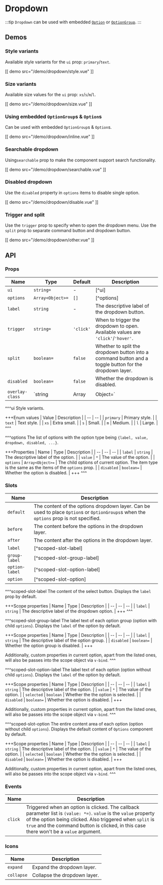 # Dropdown

:::tip
`Dropdown` can be used with embedded [`Option`](./option) or [`OptionGroup`](./option-group).
:::

## Demos

### Style variants

Available style variants for the `ui` prop: `primary`/`text`.

[[ demo src="/demo/dropdown/style.vue" ]]

### Size variants

Available size values for the `ui` prop: `xs`/`s`/`m`/`l`.

[[ demo src="/demo/dropdown/size.vue" ]]

### Using embedded `OptionGroup`s & `Option`s

Can be used with embedded `OptionGroup`s & `Option`s.

[[ demo src="/demo/dropdown/inline.vue" ]]

### Searchable dropdown

Using`searchable` prop to make the component support search functionality.

[[ demo src="/demo/dropdown/searchable.vue" ]]

### Disabled dropdown

Use the `disabled` property in `options` items to disable single option.

[[ demo src="/demo/dropdown/disable.vue" ]]

### Trigger and split

Use the `trigger` prop to specify when to open the dropdown menu. Use the `split` prop to separate command button and dropdown button.

[[ demo src="/demo/dropdown/other.vue" ]]

## API

### Props

| Name | Type | Default | Description |
| -- | -- | -- | -- |
| `ui` | `string=` | - | [^ui] |
| `options` | `Array<Object>=` | `[]` | [^options] |
| `label` | `string` | - | The descriptive label of the dropdown button. |
| `trigger` | `string=` | `'click'` | When to trigger the dropdown to open. Available values are `'click'`/`'hover'`. |
| `split` | `boolean=` | `false` | Whether to split the dropdown button into a command button and a toggle button for the dropdown layer. |
| `disabled` | `boolean=` | `false` | Whether the dropdown is disabled. |
| `overlay-class` | `string|Array|Object=` | - | See the `overlay-class` prop of [`Overlay`](./overlay). |

^^^ui
Style variants.

+++Enum values
| Value | Description |
| -- | -- |
| `primary` | Primary style. |
| `text` | Text style. |
| `xs` | Extra small. |
| `s` | Small. |
| `m` | Medium. |
| `l` | Large. |
^^^

^^^options
The list of options with the option type being `{label, value, dropdown, disabled, ...}`.

+++Properties
| Name | Type | Description |
| -- | -- | -- |
| `label` | `string` | The descriptive label of the option. |
| `value` | `*` | The value of the option. |
| `options` | `Array<Object>=` | The child options of current option. The item type is the same as the items of the `options` prop. |
| `disabled` | `boolean=` | Whether the option is disabled. |
+++
^^^

### Slots

| Name | Description |
| -- | -- |
| `default` | The content of the options dropdown layer. Can be used to place `Option`s or `OptionGroups`s when the `options` prop is not specified. |
| `before` | The content before the options in the dropdown layer. |
| `after` | The content after the options in the dropdown layer. |
| `label` | [^scoped-slot-label] |
| `group-label` | [^scoped-slot-group-label] |
| `option-label` | [^scoped-slot-option-label] |
| `option` | [^scoped-slot-option] |

^^^scoped-slot-label
The content of the select button. Displays the `label` prop by default.

+++Scope properties
| Name | Type | Description |
| -- | -- | -- |
| `label` | `string` | The descriptive label of the dropdown option. |
+++
^^^

^^^scoped-slot-group-label
The label text of each option group (option with child `options`). Displays the `label` of the option by default.

+++Scope properties
| Name | Type | Description |
| -- | -- | -- |
| `label` | `string` | The descriptive label of the option group. |
| `disabled` | `boolean=` | Whether the option group is disabled. |
+++

Additionally, custom properties in current option, apart from the listed ones, will also be passes into the scope object via `v-bind`.
^^^

^^^scoped-slot-option-label
The label text of each option (option without child `options`). Displays the `label` of the option by default.

+++Scope properties
| Name | Type | Description |
| -- | -- | -- |
| `label` | `string` | The descriptive label of the option. |
| `value` | `*` | The value of the option. |
| `selected` | `boolean` | Whether the the option is selected. |
| `disabled` | `boolean=` | Whether the option is disabled. |
+++

Additionally, custom properties in current option, apart from the listed ones, will also be passes into the scope object via `v-bind`.
^^^

^^^scoped-slot-option
The entire content area of each option (option without child `options`). Displays the default content of `Options` component by default.

+++Scope properties
| Name | Type | Description |
| -- | -- | -- |
| `label` | `string` | The descriptive label of the option. |
| `value` | `*` | The value of the option. |
| `selected` | `boolean` | Whether the the option is selected. |
| `disabled` | `boolean=` | Whether the option is disabled. |
+++

Additionally, custom properties in current option, apart from the listed ones, will also be passes into the scope object via `v-bind`.
^^^

### Events

| Name | Description |
| -- | -- |
| `click` | Triggered when an option is clicked. The callback parameter list is `(value: *=)`. `value` is the `value` property of the option being clicked. Also triggered when `split` is `true` and the command button is clicked, in this case there won't be a `value` argument. |

### Icons

| Name | Description |
| -- | -- |
| `expand` | Expand the dropdown layer. |
| `collapse` | Collapse the dropdown layer. |
